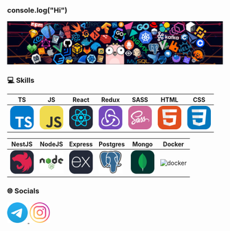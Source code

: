 ### console.log("Hi")

<img src="./assets/header_1.png" />

### 💻 Skills

| TS | JS | React | Redux | SASS | HTML | CSS |
|----------|----------|----------|-----|-----|-----|-----|
|  <img src="./assets/ts.svg" title="TypeScript"  alt="TypeScript" width="55" height="55"/> | <img src="./assets/js.svg" title="JavaScript"  alt="JavaScript" width="55" height="55"/> | <img src="./assets/react.svg" title="React"  alt="React" width="55" height="55"/> | <img src="./assets/redux.svg" title="Redux"  alt="Rexux" width="55" height="55"/> | <img src="./assets/sass.svg" title="SASS"  alt="SASS" width="55" height="55"/> | <img src="./assets/html.svg" title="HTML"  alt="HTML" width="55" height="55"/> |  <img src="./assets/css.svg" title="CSS"  alt="CSS" width="55" height="55"/> | 


| NestJS | NodeJS | Express | Postgres | Mongo | Docker | 
|----------|----------|----------|-----|-----|-----|
|  <img src="./assets/nest.svg" title="NestJS"  alt="NestJS" width="55" height="55"/> | <img src="./assets/nodejs.svg" title="NodeJS"  alt="NodeJS" width="55" height="55"/> | <img src="./assets/express.svg" title="Express"  alt="Express" width="55" height="55"/> | <img src="./assets/postgresql.svg" title="Postgres"  alt="Postgres" width="55" height="55"/> | <img src="./assets/mongo.svg" title="Mongo"  alt="Mongo" width="55" height="55"/> | ![docker](https://skillicons.dev/icons?i=docker) | 


### 🌐 Socials

<a href="https://t.me/wildcandy" target="_blank">
    <img width="48px" height="48px" src="./assets/telegram.png" />
</a>
<a href="https://www.instagram.com/bogdaryan/" target="_blank">
    <img width="48px" height="48px" src="./assets/inst.png" />
</a>
